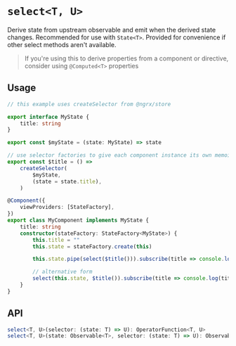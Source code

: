 # `select<T, U>`

Derive state from upstream observable and emit when the derived state changes. Recommended for use with `State<T>`. Provided for convenience if other select methods aren't available.

> If you're using this to derive properties from a component or directive, consider using `@Computed<T>` properties

## Usage

```typescript
// this example uses createSelector from @ngrx/store

export interface MyState {
    title: string
}

export const $myState = (state: MyState) => state

// use selector factories to give each component instance its own memoized selector
export const $title = () =>
    createSelector(
        $myState,
        (state = state.title),
    )

@Component({
    viewProviders: [StateFactory],
})
export class MyComponent implements MyState {
    title: string
    constructor(stateFactory: StateFactory<MyState>) {
        this.title = ""
        this.state = stateFactory.create(this)

        this.state.pipe(select($title())).subscribe(title => console.log(title))

        // alternative form
        select(this.state, $title()).subscribe(title => console.log(title))
    }
}
```

## API

```typescript
select<T, U>(selector: (state: T) => U): OperatorFunction<T, U>
select<T, U>(state: Observable<T>, selector: (state: T) => U): Observable<U>
```
